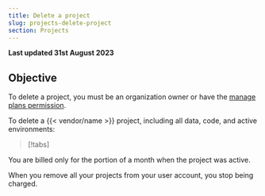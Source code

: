 ```yaml
---
title: Delete a project
slug: projects-delete-project
section: Projects
---
```


**Last updated 31st August 2023**



## Objective  

To delete a project, you must be an organization owner or have the [manage plans permission](../administration/users.md#organization-permissions).

To delete a {{< vendor/name >}} project, including all data, code, and active environments:

> [!tabs]      

You are billed only for the portion of a month when the project was active.

When you remove all your projects from your user account,
you stop being charged.
